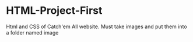 # HTML-Project-First
Html and CSS of Catch'em All website.
Must take images and put them into a folder named image
